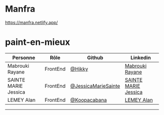 # Manfra

https://manfra.netlify.app/

# paint-en-mieux

| Personne            | Rôle                      | Github                                   | Linkedin                                                                               |
| ------------------- | ------------------------- | ---------------------------------------- | -------------------------------------------------------------------------------------- |
| Mabrouki Rayane        | FrontEnd | [@Hikky](https://github.com/Hikky) | [Mabrouki Rayane](https://linkedin.com/in/rayane-mabrouki/)                       |
| SAINTE MARIE Jessica   | FrontEnd | [@JessicaMarieSainte](https://github.com/JessicaMarieSainte)   | [SAINTE MARIE Jessica](https://www.linkedin.com/in/jessica-marie-sainte/)          |
| LEMEY Alan | FrontEnd  | [@Koopacabana](https://github.com/Koopacabana) | [LEMEY Alan](https://www.linkedin.com/in/alan-lemey-b3449695/) |

---
